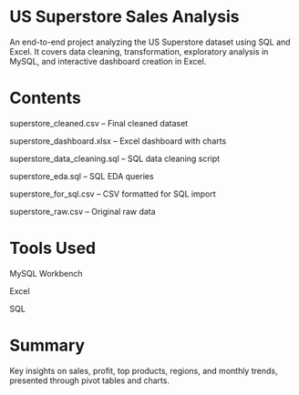 # US Superstore Sales Analysis
An end-to-end project analyzing the US Superstore dataset using SQL and Excel. It covers data cleaning, transformation, exploratory analysis in MySQL, and interactive dashboard creation in Excel.

# Contents
superstore_cleaned.csv – Final cleaned dataset

superstore_dashboard.xlsx – Excel dashboard with charts

superstore_data_cleaning.sql – SQL data cleaning script

superstore_eda.sql – SQL EDA queries

superstore_for_sql.csv – CSV formatted for SQL import

superstore_raw.csv – Original raw data

# Tools Used
MySQL Workbench

Excel

SQL 

# Summary
Key insights on sales, profit, top products, regions, and monthly trends, presented through pivot tables and charts.

